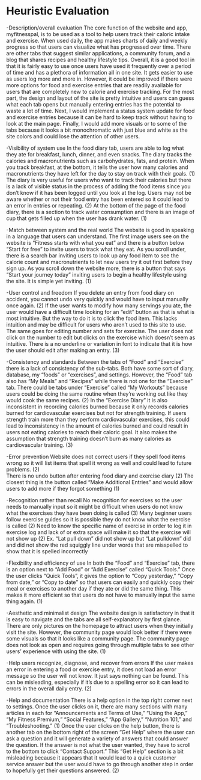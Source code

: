 # Heuristic Evaluation

-Description/overall evaluation
The core function of the website and app, myfitnesspal, is to be used as a tool to help users track their caloric intake and exercise. When used daily, the app makes charts of daily and weekly progress so that users can visualize what has progressed over time. There are other tabs that suggest similar applications, a community forum, and a blog that shares recipes and healthy lifestyle tips. Overall, it is a good tool in that it is fairly easy to use once users have used it frequently over a period of time and has a plethora of information all in one site. It gets easier to use as users log more and more in. However, it could be improved if there were more options for food and exercise entries that are readily available for users that are completely new to calorie and exercise tracking. For the most part, the design and layout of the site is pretty intuitive and users can guess what each tab opens but manually entering entries has the potential to waste a lot of time. Next, I would implement a status system update for food and exercise entries because it can be hard to keep track without having to look at the main page. Finally, I would add more visuals or to some of the tabs because it looks a bit monochromatic with just blue and white as the site colors and could lose the attention of other users. 


-Visibility of system use 
In the food diary tab, users are able to log what they ate for breakfast, lunch, dinner, and even snacks. The diary tracks the calories and macronutrients such as carbohydrates, fats, and protein. When you track breakfast, at the bottom, it tells the user how many calories and macronutrients they have left for the day to stay on track with their goals. (1) 
The diary is very useful for users who want to track their calories but there is a lack of visible status in the process of adding the food items since you don’t know if it has been logged until you look at the log. Users may not be aware whether or not their food entry has been entered so it could lead to an error in entries or repeating. (2) 
At the bottom of the page of the food diary, there is a section to track water consumption and there is an image of cup that gets filled up when the user has drank water. (1) 

-Match between system and the real world 
The website is good in speaking in a language that users can understand. The first image users see on the website is “Fitness starts with what you eat” and there is a button below “Start for free” to invite users to track what they eat. As you scroll under, there is a search bar inviting users to look up any food item to see the calorie count and macronutrients to let new users try it out first before they sign up. As you scroll down the website more, there is a button that says “Start your journey today” inviting users to begin a healthy lifestyle using the site. It is simple yet inviting. (1) 

-User control and freedom 
If you delete an entry from food diary on accident, you cannot undo very quickly and would have to input manually once again. (2)
If the user wants to modify how many servings you ate, the user would have a difficult time looking for an “edit” button as that is what is most intuitive. But the way to do it is to click the food item. This lacks intuition and may be difficult for users who aren’t used to this site to use. The same goes for editing number and sets for exercise. The user does not click on the number to edit but clicks on the exercise which doesn’t seem as intuitive. There is a no underline or variation in font to indicate that it is how the user should edit after making an entry. (3) 

-Consistency and standards 
Between the tabs of “Food” and “Exercise” there is a lack of consistency of the sub-tabs. Both have some sort of diary, database, my “foods” or “exercises”, and settings. However, the “Food” tab also has “My Meals” and “Recipes” while there is not one for the “Exercise” tab. There could be tabs under “Exercise” called “My Workouts” because users could be doing the same routine when they’re working out like they would cook the same recipes. (2) 
In the “Exercise Diary” it is also inconsistent in recording calories burned because it only records calories burned for cardiovascular exercises but not for strength training. If users strength train more than they perform cardiovascular exercises, this could lead to inconsistency in the amount of calories burned and could result in users not eating calories to reach their caloric goal. It also makes the assumption that strength training doesn’t burn as many calories as cardiovascular training. (3) 

-Error prevention 
Website does not correct users if they spell food items wrong so it will list items that spell it wrong as well and could lead to future problems. (2)  
There is no undo button after entering food diary and exercise diary (2) 
The closest thing is the button called “Make Additional Entries” and would allow users to add more if they forgot something (1) 

-Recognition rather than recall 
No recognition for exercises so the user needs to manually input so it might be difficult when users do not know what the exercises they have been doing is called (3) 
Many beginner users follow exercise guides so it is possible they do not know what the exercise is called (2) 
Need to know the specific name of exercise in order to log it in exercise log and lack of or extra space will make it so that the exercise will not show up (2) 
Ex. “Lat pull down” did not show up but “Lat pulldown” did and did not show the red squiggly line under words that are misspelled to show that it is spelled incorrectly 

-Flexibility and efficiency of use 
In both the “Food” and “Exercise” tab, there is an option next to “Add Food” or “Add Exercise” called “Quick Tools.” Once the user clicks “Quick Tools”, it gives the option to “Copy yesterday,” “Copy from date,” or “Copy to date” so that users can easily and quickly copy their meal or exercises to another day if they ate or did the same thing. This makes it more efficient so that users do not have to manually input the same thing again. (1) 

-Aesthetic and minimalist design 
The website design is satisfactory in that it is easy to navigate and the tabs are all self-explanatory by first glance. There are only pictures on the homepage to attract users when they initially visit the site. However, the community page would look better if there were some visuals so that it looks like a community page. The community page does not look as open and requires going through multiple tabs to see other users’ experience with using the site. (1) 

-Help users recognize, diagnose, and recover from errors 
If the user makes an error in entering a food or exercise entry, it does not load an error message so the user will not know. It just says nothing can be found. This can be misleading, especially if it’s due to a spelling error so it can lead to errors in the overall daily entry. (2) 

-Help and documentation 
There is a help option in the top right corner next to settings. Once the user clicks on it, there are many sections with many articles in each for “Announcements and Terms of Use,” “Using the App,” “My Fitness Premium,” “Social Features,” “App Gallery,” “Nutrition 101,” and “Troubleshooting.” (1) 
Once the user clicks on the help button, there is another tab on the bottom right of the screen “Get Help” where the user can ask a question and it will generate a variety of answers that could answer the question. If the answer is not what the user wanted, they have to scroll to the bottom to click “Contact Support.” This “Get Help” section is a bit misleading because it appears that it would lead to a quick customer service answer but the user would have to go through another step in order to hopefully get their questions answered. (2) 

